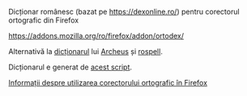 Dicționar românesc (bazat pe https://dexonline.ro/) pentru corectorul ortografic din Firefox

https://addons.mozilla.org/ro/firefox/addon/ortodex/

Alternativă la [dicționarul](https://addons.mozilla.org/ro/firefox/addon/romanian-spellchecking-diction/) lui [Archeus](https://www.archeus.ro/) și [rospell](https://rospell.wordpress.com/).

Dicționarul e generat de [acest script](https://github.com/dexonline/dexonline/blob/master/tools/rebuildFirefoxSpellChecker.php).

[Informații despre utilizarea corectorului ortografic în Firefox](https://support.mozilla.org/ro/kb/Utilizarea-corectorului-ortografic)

